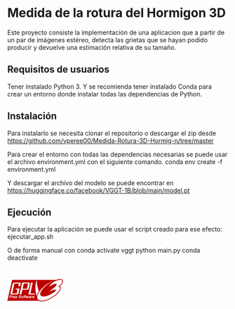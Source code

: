 # Medida de la rotura del Hormigon 3D

Este proyecto consiste la implementación de una aplicacion que a partir de un par de imágenes estéreo, detecta las grietas que se hayan podido producir y devuelve una estimación relativa de su tamaño.

## Requisitos de usuarios
Tener instalado Python 3. Y se recomienda tener instalado Conda para crear un entorno donde instalar todas las dependencias de Python.

## Instalación

Para instalarlo se necesita clonar el repositorio o descargar el zip desde https://github.com/vperee00/Medida-Rotura-3D-Hormig-n/tree/master

Para crear el entorno con todas las dependencias necesarias se puede usar el archivo environment.yml con el siguiente comando.
conda env create -f environment.yml

Y descargar el archivo del modelo se puede encontrar en https://huggingface.co/facebook/VGGT-1B/blob/main/model.pt

## Ejecución

Para ejecutar la aplicación se puede usar el script creado para ese efecto: ejecutar_app.sh

O de forma manual con 
	conda activate vggt
	python main.py
	conda deactivate

# ![Licencia GPLv3](gplv3-127x51.png  "Licencia GPLv3")
